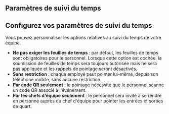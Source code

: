 ## Paramètres de suivi du temps
  
## Configurez vos paramètres de suivi du temps
Vous pouvez personnaliser les options relatives au suivi du temps de votre équipe.
- **Ne pas exiger les feuilles de temps** : par défaut, les feuilles de temps sont obligatoires pour le personnel. Lorsque cette option est cochée, la soumission de feuilles de temps sera toujours autorisée mais ne sera pas appliquée et les rappels de pointage seront désactivés.
- **Sans restriction** : chaque employé peut pointer lui-même, depuis son téléphone mobile, sans aucune restriction.
- **Par code QR seulement** : le pointage nécessite que le personnel scanne un code QR associé à l'événement.
- **Par les chefs d'équipe seulement** : le personnel sera invité à se rendre en personne auprès du chef d'équipe pour pointer les entrées et sorties de quart.

